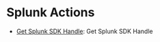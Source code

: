 
# Splunk Actions
* [Get Splunk SDK Handle](/Splunk/legos/splunk_get_handle/README.md): Get Splunk SDK Handle
